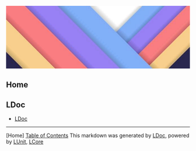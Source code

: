 ![](LDoc/Content/LDoc-banner-large.png "")
## Home
## LDoc

 - [LDoc](LDoc/LDoc.md)


---
[Home] [Table of Contents](TableOfContents.md)
This markdown was generated by [LDoc](https://github.com/CodeSingularity/LDoc), powered by [LUnit](https://github.com/CodeSingularity/LUnit), [LCore](https://github.com/CodeSingularity/LCore)
